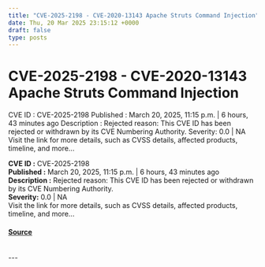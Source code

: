 ```yaml
---
title: "CVE-2025-2198 - CVE-2020-13143 Apache Struts Command Injection"
date: Thu, 20 Mar 2025 23:15:12 +0000
draft: false
type: posts
---
```

# CVE-2025-2198 - CVE-2020-13143 Apache Struts Command Injection





 CVE ID : CVE-2025-2198 Published : March 20, 2025, 11:15 p.m. | 6 hours, 43 minutes ago Description : Rejected reason: This CVE ID has been rejected or withdrawn by its CVE Numbering Authority. Severity: 0.0 | NA Visit the link for more details, such as CVSS details, affected products, timeline, and more... 

**CVE ID :** CVE-2025-2198  
**Published :** March 20, 2025, 11:15 p.m. | 6 hours, 43 minutes ago  
**Description :** Rejected reason: This CVE ID has been rejected or withdrawn by its CVE Numbering Authority.  
**Severity:** 0.0 | NA  
Visit the link for more details, such as CVSS details, affected products, timeline, and more...

#### [Source](https://cvefeed.io/vuln/detail/CVE-2025-2198)

<br/>
---
